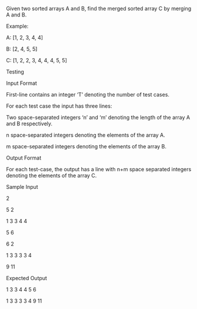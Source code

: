 Given two sorted arrays A and B, find the merged sorted array C by merging A and B.


Example:

A: [1, 2, 3, 4, 4]

B: [2, 4, 5, 5]

C: [1, 2, 2, 3, 4, 4, 4, 5, 5]

Testing

Input Format

First-line contains an integer ‘T’ denoting the number of test cases.


For each test case the input has three lines:



Two space-separated integers ‘n’ and ‘m’ denoting the length of the array A and B respectively.

n space-separated integers denoting the elements of the array A.

m space-separated integers denoting the elements of the array B.

Output Format

For each test-case, the output has a line with n+m space separated integers denoting the elements of the array C.


Sample Input

2

5 2

1 3 3 4 4

5 6

6 2

1 3 3 3 3 4

9 11

Expected Output

1 3 3 4 4 5 6

1 3 3 3 3 4 9 11
